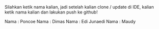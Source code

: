 Silahkan ketik nama kalian, jadi setelah kalian clone / update di IDE, kalian ketik nama kalian dan lakukan push ke github!

Nama : Poncoe
Nama : Dimas
Nama : Edi Junaedi
Nama : Maudy